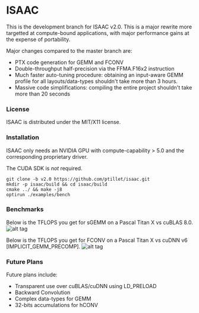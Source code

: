 # ISAAC

This is the development branch for ISAAC v2.0. This is a major rewrite more targetted at compute-bound applications, with major performance gains at the expense of portability.

Major changes compared to the master branch are:
* PTX code generation for GEMM and FCONV
* Double-throughput half-precision via the FFMA.F16x2 instruction
* Much faster auto-tuning procedure: obtaining an input-aware GEMM profile for all layouts/data-types shouldn't take more than 3 hours.
* Massive code simplifications: compiling the entire project shouldn't take more than 20 seconds


### License

ISAAC is distributed under the MIT/X11 license.

### Installation

ISAAC only needs an NVIDIA GPU with compute-capability > 5.0 and the corresponding proprietary driver. 

The CUDA SDK is *not* required.

```
git clone -b v2.0 https://github.com/ptillet/isaac.git
mkdir -p isaac/build && cd isaac/build
cmake ../ && make -j8
optirun ./examples/bench
```

### Benchmarks
Below is the TFLOPS you get for sGEMM on a Pascal Titan X vs cuBLAS 8.0.
![alt tag](https://github.com/ptillet/isaac/raw/v2.0/documentation/bench/GEMM.png)

Below is the TFLOPS you get for FCONV on a Pascal Titan X vs cuDNN v6 [IMPLICIT_GEMM_PRECOMP].
![alt tag](https://github.com/ptillet/isaac/raw/v2.0/documentation/bench/CONV.png)

### Future Plans
Future plans include:
* Transparent use over cuBLAS/cuDNN using LD_PRELOAD
* Backward Convolution
* Complex data-types for GEMM
* 32-bits accumulations for hCONV
